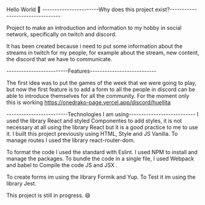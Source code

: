 Hello World 🐲
-----------------------Why does this project exist?---------------------------------

Project to make an introduction and information to my hobby in social network, specifically on twitch and discord.

It has been created because i need to put some information about the streams in twitch for my people, for example about the stream, new content, the discord that we have to communicate. 

-------------------------Features---------------------------

The first idea was to put the games of the week that we were going to play, but now the first feature is to add a form to all the people in discord can be able to introduce themselves for all the community. For the moment only this is working https://onedrako-page.vercel.app/discord/huellita

-------------------------Technologies I am using---------------------------
I used the library React and styled Componentes to add styles, it is not necessary at all using the library React but it is a good practice to me to use it. I built this project previously using HTML, Style and JS Vanilla.
To manage routes I used the library react-router-dom.

To format the code I used the standard with Eslint.
I used NPM to install and manage the packages.
To bundle the code in a single file, I used Webpack and babel to Compile the code JS and JSX .

To create forms im using the library Formik and Yup.
To Test it im using the library Jest. 


This project is still in progress. 😄
